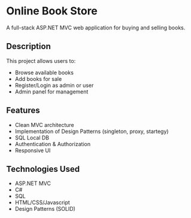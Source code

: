 # Online Book Store 

A full-stack ASP.NET MVC web application for buying and selling books.

## Description
This project allows users to:
- Browse available books
- Add books for sale
- Register/Login as admin or user
- Admin panel for management

## Features
- Clean MVC architecture
- Implementation of Design Patterns (singleton, proxy, startegy)
- SQL Local DB
- Authentication & Authorization
- Responsive UI

## Technologies Used
- ASP.NET MVC
- C#
- SQL
- HTML/CSS/Javascript
- Design Patterns (SOLID)
